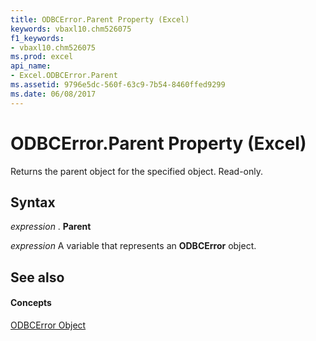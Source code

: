 ```yaml
---
title: ODBCError.Parent Property (Excel)
keywords: vbaxl10.chm526075
f1_keywords:
- vbaxl10.chm526075
ms.prod: excel
api_name:
- Excel.ODBCError.Parent
ms.assetid: 9796e5dc-560f-63c9-7b54-8460ffed9299
ms.date: 06/08/2017
---
```



# ODBCError.Parent Property (Excel)

Returns the parent object for the specified object. Read-only.


## Syntax

 _expression_ . **Parent**

 _expression_ A variable that represents an **ODBCError** object.


## See also


#### Concepts


[ODBCError Object](Excel.ODBCError.md)


